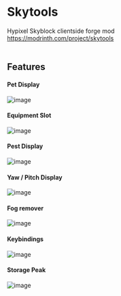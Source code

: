 # Skytools
Hypixel Skyblock clientside forge mod<br />
https://modrinth.com/project/skytools
<br />
<br />
## Features

#### Pet Display<br />
![image](https://github.com/user-attachments/assets/44ee5e17-7c55-4b81-8814-9d16adaf8685)

#### Equipment Slot<br />
![image](https://github.com/user-attachments/assets/1179703c-1ec9-42b8-8fc7-d3e79ac421fd)

#### Pest Display<br />
![image](https://github.com/user-attachments/assets/74527353-ee4f-428c-8b2a-9f7822150910)

#### Yaw / Pitch Display<br />
![image](https://github.com/user-attachments/assets/253452e7-b877-42b0-b86f-5fb836dd76da)

#### Fog remover<br />
![image](https://github.com/user-attachments/assets/08e44b10-1303-466e-85a2-bd96c124e543)

#### Keybindings<br />
![image](https://github.com/user-attachments/assets/e8df049e-c13e-4fa1-9a1d-01dbc2d3f89f)

#### Storage Peak<br />
![image](https://github.com/user-attachments/assets/409449ca-1f11-4038-a9d3-2113ab506cbd)
